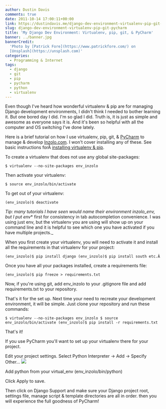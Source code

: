 ```yaml
---
author: Dustin Davis
comments: true
date: 2011-10-14 17:00:11+00:00
link: https://dustindavis.me/django-dev-environment-virtualenv-pip-git-pycharm/
slug: django-dev-environment-virtualenv-pip-git-pycharm
title: 'My Django Dev Environment: Virtualenv, pip, git, & PyCharm'
banner: ../banner.jpg
bannerCredit:
  'Photo by [Patrick Fore](https://www.patrickfore.com/) on
  [Unsplash](https://unsplash.com)'
categories:
  - Programming & Internet
tags:
  - django
  - git
  - pip
  - pycharm
  - python
  - virtualenv
---
```


Even though I've heard how wonderful virtualenv & pip are for managing Django
development environments, I didn't think I needed to bother learning it. But one
bored day I did. I'm so glad I did. Truth is, it is just as simple and awesome
as everyone says it is. And it's been so helpful with all the computer and OS
switching I've done lately.

Here is a brief tutorial on how I use virtualenv, pip, git, &
[PyCharm](http://www.jetbrains.com/pycharm/) to manage & develop
[Inzolo.com](https://inzolo.com). I won't cover installing any of these. See
basic instructions
forÂ [installing virtualenv & pip](http://www.pip-installer.org/en/latest/installing.html#using-the-installer).

To create a virtualenv that does not use any global site-packages:

`$ virtualenv --no-site-packages env_inzolo`

Then activate your virtualenv:

`$ source env_inzolo/bin/activate`

To get out of your virtualenv:

`(env_inzolo)$ deactivate`

_Tip: many tutorials I have seen would name their environment inzolo_env, but I
put env_\* first for consistency in tab autocompletion convenience. I was using
just env, but the virtualenv you are using will show up on your command line and
it is helpful to see which one you have activated if you have multiple
projects.\_

When you first create your virtualenv, you will need to activate it and install
all the requirements in that virtualenv for your project:

`(env_inzolo)$ pip install django (env_inzolo)$ pip install south etc.Â `

Once you have all your packages installed, create a requirements file:

`(env_inzolo)$ pip freeze > requirements.txt`

Now, if you're using git, add env_inzolo to your .gitignore file and add
requirements.txt to your repository.

That's it for the set up. Next time your need to recreate your development
environment, it will be simple. Just clone your repository and run these
commands:

`$ virtualenv --no-site-packages env_inzolo $ source env_inzolo/bin/activate (env_inzolo)$ pip install -r requirements.txt`

That's it!

If you use PyCharm you'll want to set up your virtualenv there for your project.

Edit your project settings. Select Python Interpreter -> Add -> Specify Other...
[![](https://nerdydork.com/wp-content/uploads/2011/10/Add-Python-Interpreter-300x207.png)](https://nerdydork.com/wp-content/uploads/2011/10/Add-Python-Interpreter.png)

Add python from your virtual_env (env_inzolo/bin/python)

Click Apply to save.

Then click on Django Support and make sure your Django project root, settings
file, manage script & template directories are all in order. then you will
experience the full goodness of PyCharm!
